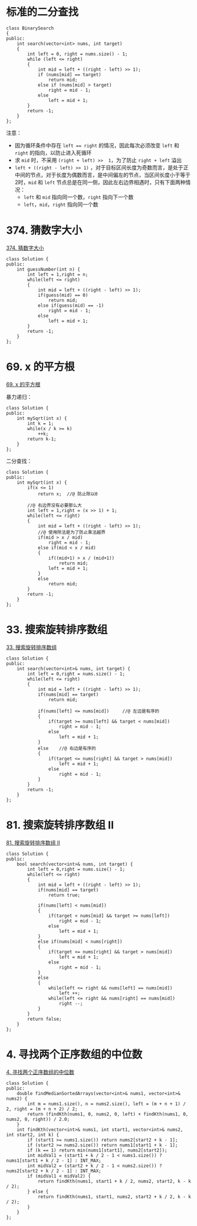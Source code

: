 # 标准的二分查找

```
class BinarySearch
{
public:
	int search(vector<int> nums, int target)
	{
		int left = 0, right = nums.size() - 1;
		while (left <= right)
		{
			int mid = left + ((right - left) >> 1);
			if (nums[mid] == target)
				return mid;
			else if (nums[mid] > target)
				right = mid - 1;
			else
				left = mid + 1;
		}
		return -1;
	}
};
```

注意：

- 因为循环条件中存在 `left == right` 的情况，因此每次必须改变 `left` 和 `right` 的指向，以防止进入死循环
- 求 `mid`  时，不采用  `(right + left) >>  1`，为了防止 `right + left` 溢出
- `left + ((right - left) >> 1)` ，对于目标区间长度为奇数而言，是处于正中间的节点，对于长度为偶数而言，是中间偏左的节点，当区间长度小于等于2时，`mid` 和 `left` 节点总是在同一侧，因此左右边界相遇时，只有下面两种情况：
  - `left` 和 `mid` 指向同一个数，`right` 指向下一个数
  - `left`，`mid`，`right` 指向同一个数

# 374. 猜数字大小

[374. 猜数字大小](https://leetcode-cn.com/problems/guess-number-higher-or-lower/)

```
class Solution {
public:
    int guessNumber(int n) {
		int left = 1,right = n;
		while(left <= right)
		{
			int mid = left + ((right - left) >> 1);
			if(guess(mid) == 0)
				return mid;
			else if(guess(mid) == -1)
				right = mid - 1;
			else
				left = mid + 1;
		}
        return -1;
    }
};
```

# 69. x 的平方根

[69. x 的平方根](https://leetcode-cn.com/problems/sqrtx/)

暴力递归：

```
class Solution {
public:
    int mySqrt(int x) {      
        int k = 1;
        while(x / k >= k) 
            ++k;                           
        return k-1;
    }
};
```

二分查找：

```
class Solution {
public:
    int mySqrt(int x) {
        if(x <= 1)
            return x;  //@ 防止除以0
        
        //@ 右边界没有必要那么大
        int left = 1,right = (x >> 1) + 1;
        while(left <= right)
        {
            int mid = left + ((right - left) >> 1);
            //@ 使用除法是为了防止乘法越界
            if(mid > x / mid)
                right = mid - 1;
            else if(mid < x / mid)
            {
                if((mid+1) > x / (mid+1))
                    return mid;
                left = mid + 1;
            }
            else    
                return mid;
        }
        return -1;
    }
};
```

# 33. 搜索旋转排序数组

[33. 搜索旋转排序数组](https://leetcode-cn.com/problems/search-in-rotated-sorted-array/)

```
class Solution {
public:
    int search(vector<int>& nums, int target) {
        int left = 0,right = nums.size() - 1;
        while(left <= right)
        {
            int mid = left + ((right - left) >> 1);
            if(nums[mid] == target)
                return mid;

            if(nums[left] <= nums[mid])     //@ 左边是有序的
            {
                if(target >= nums[left] && target < nums[mid])
                    right = mid - 1;
                else
                    left = mid + 1;
            }
            else    //@ 右边是有序的
            {
                if(target <= nums[right] && target > nums[mid])
                    left = mid + 1;
                else
                    right = mid - 1;
            }
        }
        return -1;
    }
};
```

# 81. 搜索旋转排序数组 II

[81. 搜索旋转排序数组 II](https://leetcode-cn.com/problems/search-in-rotated-sorted-array-ii/)

```
class Solution {
public:
    bool search(vector<int>& nums, int target) {
		int left = 0,right = nums.size() - 1;
		while(left <= right)
		{
			int mid = left + ((right - left) >> 1);
			if(nums[mid] == target)
				return true;
			
			if(nums[left] < nums[mid])
			{
				if(target < nums[mid] && target >= nums[left])
					right = mid - 1;
				else
					left = mid + 1;					
			}
			else if(nums[mid] < nums[right])
			{
				if(target <= nums[right] && target > nums[mid])
					left = mid + 1;
				else
					right = mid - 1;
			}
			else
			{
				while(left <= right && nums[left] == nums[mid])
					left ++;
				while(left <= right && nums[right] == nums[mid])
					right --;
			}				
		}
        return false;
    }
};
```

# 4. 寻找两个正序数组的中位数

[4. 寻找两个正序数组的中位数](https://leetcode-cn.com/problems/median-of-two-sorted-arrays/)

```
class Solution {
public:
    double findMedianSortedArrays(vector<int>& nums1, vector<int>& nums2) {
        int m = nums1.size(), n = nums2.size(), left = (m + n + 1) / 2, right = (m + n + 2) / 2;
        return (findKth(nums1, 0, nums2, 0, left) + findKth(nums1, 0, nums2, 0, right)) / 2.0;
    }
    int findKth(vector<int>& nums1, int start1, vector<int>& nums2, int start2, int k) {
        if (start1 >= nums1.size()) return nums2[start2 + k - 1];
        if (start2 >= nums2.size()) return nums1[start1 + k - 1];
        if (k == 1) return min(nums1[start1], nums2[start2]);
        int midVal1 = (start1 + k / 2 - 1 < nums1.size()) ? nums1[start1 + k / 2 - 1] : INT_MAX;
        int midVal2 = (start2 + k / 2 - 1 < nums2.size()) ? nums2[start2 + k / 2 - 1] : INT_MAX;
        if (midVal1 < midVal2) {
            return findKth(nums1, start1 + k / 2, nums2, start2, k - k / 2);
        } else {
            return findKth(nums1, start1, nums2, start2 + k / 2, k - k / 2);
        }
    }
};
```

